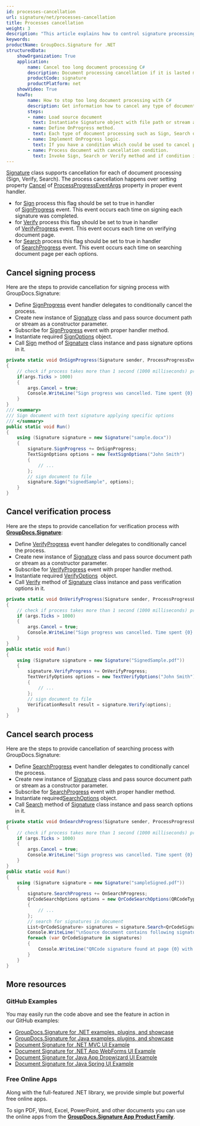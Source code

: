 ```yaml
---
id: processes-cancellation
url: signature/net/processes-cancellation
title: Processes cancellation
weight: 3
description: "This article explains how to control signature processing (cancellation) for large documents with GroupDocs.Signature API."
keywords: 
productName: GroupDocs.Signature for .NET
structuredData:
    showOrganization: True
    application:    
        name: Cancel too long document processing C#    
        description: Document processing cancellation if it is lasted more than specific threshold with C# language by GroupDocs.Signature for .NET APIs
        productCode: signature
        productPlatform: net 
    showVideo: True
    howTo:
        name: How to stop too long document processing with C# 
        description: Get information how to cancel any type of document processing via C#
        steps:
        - name: Load source document
          text: Instantiate Signature object with file path or stream as a constructor parameter will load the document. 
        - name: Define OnProgress method. 
          text: Each type of document processing such as Sign, Search or Verify can invoke OnProgress method during it work.
        - name: Implement OnProgress logic. 
          text: If you have a condition which could be used to cancel processing implement it in OnProgress method.
        - name: Process document with cancellation condition. 
          text: Invoke Sign, Search or Verify method and if condition it true processing is being stopped.
---
```

[Signature](https://reference.groupdocs.com/signature/net/groupdocs.signature/signature) class supports cancellation for each of document processing (Sign, Verify, Search). The process cancellation happens over setting property [Cancel](https://reference.groupdocs.com/signature/net/groupdocs.signature/processprogresseventargs/cancel) of [ProcessProgressEventArgs](https://reference.groupdocs.com/signature/net/groupdocs.signature/processprogresseventargs/) property in proper event handler.

* for [Sign](https://reference.groupdocs.com/signature/net/groupdocs.signature/signature/sign/) process this flag should be set to true in handler of [SignProgress](https://reference.groupdocs.com/signature/net/groupdocs.signature/signature/signprogress) event. This event occurs each time on signing each signature was completed.
* for [Verify](https://reference.groupdocs.com/signature/net/groupdocs.signature/signature/verify) process this flag should be set to true in handler of [VerifyProgress](https://reference.groupdocs.com/signature/net/groupdocs.signature/signature/verifyprogress) event. This event occurs each time on verifying document page.
* for [Search](https://reference.groupdocs.com/signature/net/groupdocs.signature/signature/search) process this flag should be set to true in handler of [SearchProgress](https://reference.groupdocs.com/signature/net/groupdocs.signature/signature/searchprogress) event. This event occurs each time on searching document page per each options.  

## Cancel signing process

Here are the steps to provide cancellation for signing process with GroupDocs.Signature:

* Define [SignProgress](https://reference.groupdocs.com/signature/net/groupdocs.signature/signature/signprogress) event handler delegates to conditionally cancel the process.
* Create new instance of [Signature](https://reference.groupdocs.com/signature/net/groupdocs.signature/signature) class and pass source document path or stream as a constructor parameter.
* Subscribe for [SignProgress](https://reference.groupdocs.com/signature/net/groupdocs.signature/signature/signprogress) event with proper handler method.
* Instantiate required [SignOptions](https://reference.groupdocs.com/signature/net/groupdocs.signature.options/signoptions) object.
* Call [Sign](https://reference.groupdocs.com/signature/net/groupdocs.signature/signature/sign/) method of [Signature](https://reference.groupdocs.com/signature/net/groupdocs.signature/signature) class instance and pass signature options in it.

```csharp
private static void OnSignProgress(Signature sender, ProcessProgressEventArgs args)
{
    // check if process takes more than 1 second (1000 milliseconds) processing cancellation
    if(args.Ticks > 1000)
    {
        args.Cancel = true;
        Console.WriteLine("Sign progress was cancelled. Time spent {0} mlsec", args.Ticks);
    }
}
/// <summary>
/// Sign document with text signature applying specific options
/// </summary>
public static void Run()
{
    using (Signature signature = new Signature("sample.docx"))
    {
        signature.SignProgress += OnSignProgress;
        TextSignOptions options = new TextSignOptions("John Smith")
        {
            // ...
        };
        // sign document to file
        signature.Sign("signedSample", options);
    }
}
```

## Cancel verification process

Here are the steps to provide cancellation for verification process with [**GroupDocs.Signature**](https://products.groupdocs.com/signature/net):

* Define [VerifyProgress](https://reference.groupdocs.com/signature/net/groupdocs.signature/signature/verifyprogress) event handler delegates to conditionally cancel the process.
* Create new instance of [Signature](https://reference.groupdocs.com/signature/net/groupdocs.signature/signature) class and pass source document path or stream as a constructor parameter.
* Subscribe for [VerifyProgress](https://reference.groupdocs.com/signature/net/groupdocs.signature/signature/verifyprogress) event with proper handler method.  
* Instantiate required [VerifyOptions](https://reference.groupdocs.com/signature/net/groupdocs.signature.options/verifyoptions)  object.
* Call [Verify](https://reference.groupdocs.com/signature/net/groupdocs.signature/signature/verify) method of [Signature](https://reference.groupdocs.com/signature/net/groupdocs.signature/signature) class instance and pass verification options in it.

```csharp
private static void OnVerifyProgress(Signature sender, ProcessProgressEventArgs args)
{
    // check if process takes more than 1 second (1000 milliseconds) processing cancellation
    if (args.Ticks > 1000)
    {
        args.Cancel = true;
        Console.WriteLine("Sign progress was cancelled. Time spent {0} mlsec", args.Ticks);
    }
}
public static void Run()
{
    using (Signature signature = new Signature("SignedSample.pdf"))
    {
        signature.VerifyProgress += OnVerifyProgress;
        TextVerifyOptions options = new TextVerifyOptions("John Smith")
        {
            // ...
        };
        // sign document to file
        VerificationResult result = signature.Verify(options);
    }
}
```

## Cancel search process

Here are the steps to provide cancellation of searching process with GroupDocs.Signature:

* Define [SearchProgress](https://reference.groupdocs.com/signature/net/groupdocs.signature/signature/searchprogress) event handler delegates to conditionally cancel the process.
* Create new instance of [Signature](https://reference.groupdocs.com/signature/net/groupdocs.signature/signature) class and pass source document path or stream as a constructor parameter.
* Subscribe for [SearchProgress](https://reference.groupdocs.com/signature/net/groupdocs.signature/signature/searchprogress) event with proper handler method.
* Instantiate required[SearchOptions](https://reference.groupdocs.com/signature/net/groupdocs.signature.options/searchoptions) object.
* Call [Search](https://reference.groupdocs.com/signature/net/groupdocs.signature/signature/search) method of [Signature](https://reference.groupdocs.com/signature/net/groupdocs.signature/signature) class instance and pass search options in it.

```csharp
private static void OnSearchProgress(Signature sender, ProcessProgressEventArgs args)
{
    // check if process takes more than 1 second (1000 milliseconds) processing cancellation
    if (args.Ticks > 1000)
    {
        args.Cancel = true;
        Console.WriteLine("Sign progress was cancelled. Time spent {0} mlsec", args.Ticks);
    }
}
public static void Run()
{
    using (Signature signature = new Signature("sampleSigned.pdf"))
    {
        signature.SearchProgress += OnSearchProgress;
        QrCodeSearchOptions options = new QrCodeSearchOptions(QRCodeTypes.QR)
        {
            // ...
        };
        // search for signatures in document
        List<QrCodeSignature> signatures = signature.Search<QrCodeSignature>(options);
        Console.WriteLine("\nSource document contains following signatures.");
        foreach (var QrCodeSignature in signatures)
        {
            Console.WriteLine("QRCode signature found at page {0} with type {1} and text {2}", QrCodeSignature.PageNumber, QrCodeSignature.EncodeType, QrCodeSignature.Text);
        }
    }
}
```

## More resources

### GitHub Examples

You may easily run the code above and see the feature in action in our GitHub examples:

* [GroupDocs.Signature for .NET examples, plugins, and showcase](https://github.com/groupdocs-signature/GroupDocs.Signature-for-.NET)
* [GroupDocs.Signature for Java examples, plugins, and showcase](https://github.com/groupdocs-signature/GroupDocs.Signature-for-Java)
* [Document Signature for .NET MVC UI Example](https://github.com/groupdocs-signature/GroupDocs.Signature-for-.NET-MVC)
* [Document Signature for .NET App WebForms UI Example](https://github.com/groupdocs-signature/GroupDocs.Signature-for-.NET-WebForms)
* [Document Signature for Java App Dropwizard UI Example](https://github.com/groupdocs-signature/GroupDocs.Signature-for-Java-Dropwizard)
* [Document Signature for Java Spring UI Example](https://github.com/groupdocs-signature/GroupDocs.Signature-for-Java-Spring)

### Free Online Apps

Along with the full-featured .NET library, we provide simple but powerful free online apps.

To sign PDF, Word, Excel, PowerPoint, and other documents you can use the online apps from the **[GroupDocs.Signature App Product Family](https://products.groupdocs.app/signature/family)**.
